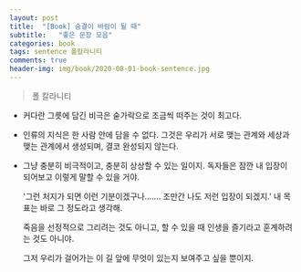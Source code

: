 ```yaml
---
layout: post
title:  "[Book] 숨결이 바람이 될 때"
subtitle:   "좋은 문장 모음"
categories: book
tags: sentence 폴칼라니티
comments: true
header-img: img/book/2020-08-01-book-sentence.jpg
---
```


> 폴 칼라니티



- 커다란 그릇에 담긴 비극은 숟가락으로 조금씩 떠주는 것이 최고다.



- 인류의 지식은 한 사람 안에 담을 수 없다. 그것은 우리가 서로 맺는 관계와 세상과 맺는 관계에서 생성되며, 결코 완성되지 않는다.



- 그냥 충분히 비극적이고, 충분히 상상할 수 있는 일이지. 독자들은 잠깐 내 입장이 되어보고 이렇게 말할 수 있을 거야.

  '그런 처지가 되면 이런 기분이겠구나……. 조만간 나도 저런 입장이 되겠지.' 내 목표는 바로 그 정도라고 생각해.

  죽음을 선정적으로 그리려는 것도 아니고, 할 수 있을 때 인생을 즐기라고 훈계하려는 것도 아니야.

  그저 우리가 걸어가는 이 길 앞에 무엇이 있는지 보여주고 싶을 뿐이지.
